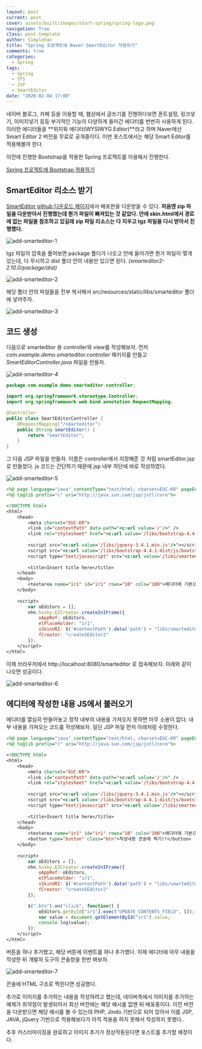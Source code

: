 ```yaml
---
layout: post
current: post
cover: assets/built/images/start-spring/spring-logo.png
navigation: True
class: post-template
author: Simplehan
title: "Spring 프로젝트에 Naver SmartEditor 적용하기"
comments: true
categories:
  - Spring
tags:
  - Spring
  - STS
  - JSP
  - SmartEditor
date: "2020-02-04 17:00"
---
```


네이버 블로그, 카페 등을 이용할 때, 웹상에서 글쓰기를 진행하다보면 폰트설정, 링크넣기, 이미지넣기 등등 부가적인 기능이 다양하게 들어간 에디터를 번번히 사용하게 된다. 이러한 에디터들을 **위지윅 에디터(WYSIWYG Editor)**라고 하며 Naver에선 Smart Editor 2 버전을 무료로 공개중이다. 이번 포스트에서는 해당 Smart Editor를 적용해볼까 한다.



이전에 진행한 Bootstrap을 적용한 Spring 프로젝트를 이용해서 진행한다.

[Spring 프로젝트에 Bootstrap 적용하기](/spring/add-bootstrap)





## SmartEditor 리소스 받기

[SmartEditor github 다운로드 페이지](https://github.com/naver/smarteditor2/releases)에서 배포판을 다운받을 수 있다. **처음엔 zip 파일을 다운받아서 진행했는데 뭔가 파일이 빠져있는 것 같았다. 안에 skin.html에서 경로에 없는 파일을 참조하고 있길래 zip 파일 리소스는 다 지우고 tgz 파일을 다시 받아서 진행했다.**

![add-smarteditor-1](\assets\built\images\add-smarteditor\add-smarteditor-1.JPG)





tgz 파일의 압축을 풀어보면 package 폴더가 나오고 안에 들어가면 뭔가 파일이 몇개 있는데, 다 무시하고 dist 폴더 안의 내용만 있으면 된다. *(smarteditor2-2.10.0/package/dist)*

![add-smarteditor-2](\assets\built\images\add-smarteditor\add-smarteditor-2.JPG)





해당 폴더 안의 파일들을 전부 복사해서 src/resources/static/libs/smarteditor 폴더에 넣어주자.

![add-smarteditor-3](\assets\built\images\add-smarteditor\add-smarteditor-3.JPG)





## 코드 생성

다음으로 smarteditor 용 controller와 view를 작성해보자. 먼저 *com.example.demo.smarteditor.controller* 패키지를 만들고 *SmartEditorController.java* 파일을 만들자.

![add-smarteditor-4](\assets\built\images\add-smarteditor\add-smarteditor-4.JPG)

```java
package com.example.demo.smarteditor.controller;

import org.springframework.stereotype.Controller;
import org.springframework.web.bind.annotation.RequestMapping;

@Controller
public class SmartEditorController {
	@RequestMapping("/smarteditor")
	public String smartEditor() {
		return "smartEditor";
	}
}
```





그 다음 JSP 파일을 만들자. 이름은 controller에서 지정해준 것 처럼 smartEditor.jsp로 만들었다. js 코드는 간단하기 때문에 jsp 내부 하단에 바로 작성하였다.

![add-smarteditor-5](\assets\built\images\add-smarteditor\add-smarteditor-5.JPG)

```jsp
<%@ page language="java" contentType="text/html; charset=EUC-KR" pageEncoding="EUC-KR"%>
<%@ taglib prefix="c" uri="http://java.sun.com/jsp/jstl/core"%>

<!DOCTYPE html>
<html>
	<head>
		<meta charset="EUC-KR">
		<link id="contextPath" data-path="<c:url value='/'/>" />
		<link rel="stylesheet" href="<c:url value='/libs/bootstrap-4.4.1-dist/css/bootstrap.min.css'/>">
		
		<script src="<c:url value='/libs/jquery-3.4.1.min.js'/>"></script>
		<script src="<c:url value='/libs/bootstrap-4.4.1-dist/js/bootstrap.min.js'/>"></script>
		<script type="text/javascript" src="<c:url value='/libs/smarteditor/js/service/HuskyEZCreator.js'/>" charset="utf-8"></script>
		
		<title>Insert title here</title>
	</head>
	<body>
		<textarea name="ir1" id="ir1" rows="10" cols="100">에디터에 기본으로 삽입할 글(수정 모드)이 없다면 이 value 값을 지정하지 않으시면 됩니다.</textarea>
	</body>
	
	<script>
		var oEditors = [];
		nhn.husky.EZCreator.createInIFrame({
			oAppRef: oEditors,
			elPlaceHolder: "ir1",
			sSkinURI: $('#contextPath').data('path') + "libs/smarteditor/SmartEditor2Skin.html",
			fCreator: "createSEditor2"
		});
	</script>
</html>
```





이제 브라우저에서 http://localhost:8080/smarteditor 로 접속해보자. 아래와 같이 나오면 성공이다.

![add-smarteditor-6](\assets\built\images\add-smarteditor\add-smarteditor-6.JPG)





## 에디터에 작성한 내용 JS에서 불러오기

에디터를 열심히 만들어놓고 정작 내부의 내용을 가져오지 못하면 아무 소용이 없다. 내부 내용을 가져오는 코드를 작성해보자. 일단 JSP 파일 먼저 아래처럼 수정한다.

```jsp
<%@ page language="java" contentType="text/html; charset=EUC-KR" pageEncoding="EUC-KR"%>
<%@ taglib prefix="c" uri="http://java.sun.com/jsp/jstl/core"%>

<!DOCTYPE html>
<html>
	<head>
		<meta charset="EUC-KR">
		<link id="contextPath" data-path="<c:url value='/'/>" />
		<link rel="stylesheet" href="<c:url value='/libs/bootstrap-4.4.1-dist/css/bootstrap.min.css'/>">
		
		<script src="<c:url value='/libs/jquery-3.4.1.min.js'/>"></script>
		<script src="<c:url value='/libs/bootstrap-4.4.1-dist/js/bootstrap.min.js'/>"></script>
		<script type="text/javascript" src="<c:url value='/libs/smarteditor/js/service/HuskyEZCreator.js'/>" charset="utf-8"></script>
		
		<title>Insert title here</title>
	</head>
	<body>
		<textarea name="ir1" id="ir1" rows="10" cols="100">에디터에 기본으로 삽입할 글(수정 모드)이 없다면 이 value 값을 지정하지 않으시면 됩니다.</textarea>
		<button type="button" class="btn">작성내용 콘솔에 찍기!!</button>
	</body>
	
	<script>
		var oEditors = [];
		nhn.husky.EZCreator.createInIFrame({
			oAppRef: oEditors,
			elPlaceHolder: "ir1",
			sSkinURI: $('#contextPath').data('path') + "libs/smarteditor/SmartEditor2Skin.html",
			fCreator: "createSEditor2"
		});

		$(".btn").on("click", function() {
			oEditors.getById["ir1"].exec("UPDATE_CONTENTS_FIELD", []);
			var value = document.getElementById("ir1").value;
			console.log(value);
		});
	</script>
</html>
```





버튼을 하나 추가했고, 해당 버튼에 이벤트를 하나 추가했다. 이제 에디터에 아무 내용을 작성한 뒤 개발자 도구의 콘솔창을 한번 봐보자.

![add-smarteditor-7](\assets\built\images\add-smarteditor\add-smarteditor-7.JPG)

콘솔에 HTML 구조로 찍힌다면 성공했다.

추가로 이미지를 추가하는 내용을 작성하려고 했는데, 네이버측에서 이미지를 추가하는 예제가 취약점이 발생되어서 최신 버전에는 해당 예시를 없앤 뒤 배포중이다. 이전 버전을 다운받으면 해당 예시를 볼 수 있는데 PHP, Jindo 기반으로 되어 있어서 이를 JSP, JAVA, jQuery 기반으로 적용해보다가 아직 적용을 하지 못해서 작성하지 못했다..

추후 커스터마이징을 완료하고 이미지 추가가 정상작동된다면 포스트를 추가할 예정이다.